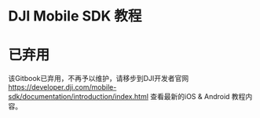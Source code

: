 # DJI Mobile SDK 教程

# 已弃用

该Gitbook已弃用，不再予以维护，请移步到DJI开发者官网<https://developer.dji.com/mobile-sdk/documentation/introduction/index.html> 查看最新的iOS & Android 教程内容。
